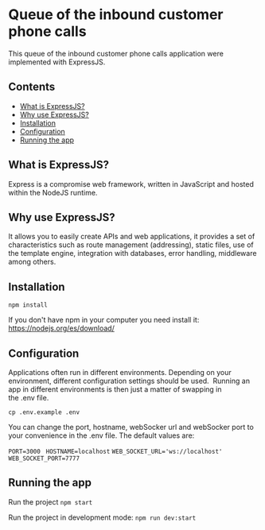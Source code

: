 # Queue of the inbound customer phone calls

This queue of the inbound customer phone calls application were implemented with ExpressJS.

## Contents

- [What is ExpressJS?](#what-is-express)
- [Why use ExpressJS?](#why-use-express)
- [Installation](#installation)
- [Configuration](#configuration)
- [Running the app](#run)

## <a name="what-is-express"></a>What is ExpressJS?

Express is a compromise web framework, written in JavaScript and hosted within the NodeJS runtime.

## <a name="why-use-express"></a>Why use ExpressJS?

It allows you to easily create APIs and web applications, it provides a set of characteristics such as route management (addressing), static files, use of the template engine, integration with databases, error handling, middleware among others.

## <a name="installation"></a> Installation

`npm install`

If you don't have npm in your computer you need install it: https://nodejs.org/es/download/

## <a name="configuration"></a> Configuration

Applications often run in different environments. Depending on your environment, different configuration settings should be used.  Running an app in different environments is then just a matter of swapping in the .env file.

`cp .env.example .env`

You can change the port, hostname, webSocker url and webSocker port to your convenience in the .env file.
The default values are:

`PORT=3000 `
`HOSTNAME=localhost`
`WEB_SOCKET_URL='ws://localhost'`
`WEB_SOCKET_PORT=7777`

## <a name="run"></a> Running the app

Run the project
`npm start`

Run the project in development mode:
`npm run dev:start`